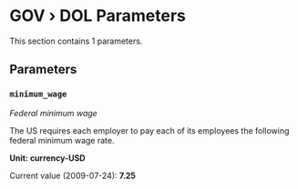 # GOV › DOL Parameters

This section contains 1 parameters.

## Parameters

### `minimum_wage`
*Federal minimum wage*

The US requires each employer to pay each of its employees the following federal minimum wage rate.

**Unit: currency-USD**

Current value (2009-07-24): **7.25**

